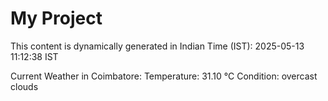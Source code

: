 # My Project

This content is dynamically generated in Indian Time (IST): 2025-05-13 11:12:38 IST


Current Weather in Coimbatore:
Temperature: 31.10 °C
Condition: overcast clouds
